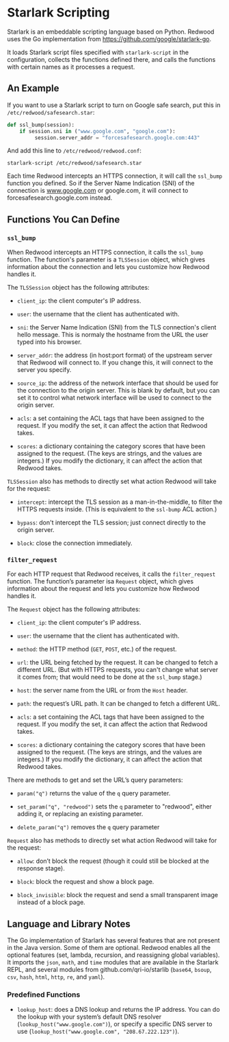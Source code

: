 # Starlark Scripting

Starlark is an embeddable scripting language based on Python.
Redwood uses the Go implementation from https://github.com/google/starlark-go.

It loads Starlark script files specified with `starlark-script` in the configuration,
collects the functions defined there, 
and calls the functions with certain names as it processes a request.

## An Example

If you want to use a Starlark script to turn on Google safe search,
put this in `/etc/redwood/safesearch.star`:

```python
def ssl_bump(session):
    if session.sni in ("www.google.com", "google.com"):
         session.server_addr = "forcesafesearch.google.com:443"
```

And add this line to `/etc/redwood/redwood.conf`:

    starlark-script /etc/redwood/safesearch.star

Each time Redwood intercepts an HTTPS connection, 
it will call the `ssl_bump` function you defined.
So if the Server Name Indication (SNI) of the connection is www.google.com or google.com,
it will connect to forcesafesearch.google.com instead.

## Functions You Can Define

### `ssl_bump`

When Redwood intercepts an HTTPS connection, it calls the `ssl_bump` function.
The function's parameter is a `TLSSession` object, 
which gives information about the connection and lets you customize how Redwood handles it.

The `TLSSession` object has the following attributes:

- `client_ip`: the client computer's IP address.

- `user`: the username that the client has authenticated with.

- `sni`: the Server Name Indication (SNI) from the TLS connection's client hello message.
  This is normaly the hostname from the URL the user typed into his browser.

- `server_addr`: the address (in host:port format) of the upstream server that Redwood will connect to.
  If you change this, it will connect to the server you specify.

- `source_ip`: the address of the network interface that should be used for the connection to the origin server.
  This is blank by default, but you can set it to control what network interface will 
  be used to connect to the origin server.

- `acls`: a set containing the ACL tags that have been assigned to the request. 
  If you modify the set, it can affect the action that Redwood takes.

- `scores`: a dictionary containing the category scores that have been assigned to the request.
  (The keys are strings, and the values are integers.)
  If you modify the dictionary, it can affect the action that Redwood takes.

`TLSSession` also has methods to directly set what action Redwood will take for the request:

- `intercept`: intercept the TLS session as a man-in-the-middle,
  to filter the HTTPS requests inside. (This is equivalent to the `ssl-bump` ACL action.)

- `bypass`: don't intercept the TLS session; just connect directly to the origin server.

- `block`: close the connection immediately.

### `filter_request`

For each HTTP request that Redwood receives, it calls the `filter_request` function.
The function’s parameter isa `Request` object,
which gives information about the request and lets you customize how Redwood handles it.

The `Request` object has the following attributes:

- `client_ip`: the client computer's IP address.

- `user`: the username that the client has authenticated with.

- `method`: the HTTP method (`GET`, `POST`, etc.) of the request.

- `url`: the URL being fetched by the request.
  It can be changed to fetch a different URL.
  (But with HTTPS requests, you can't change what server it comes from;
  that would need to be done at the `ssl_bump` stage.)

- `host`: the server name from the URL or from the `Host` header.

- `path`: the request’s URL path. It can be changed to fetch a different URL.

- `acls`: a set containing the ACL tags that have been assigned to the request. 
  If you modify the set, it can affect the action that Redwood takes.

- `scores`: a dictionary containing the category scores that have been assigned to the request.
  (The keys are strings, and the values are integers.)
  If you modify the dictionary, it can affect the action that Redwood takes.

There are methods to get and set the URL’s query parameters:

- `param("q")` returns the value of the `q` query parameter.

- `set_param("q", "redwood")` sets the `q` parameter to "redwood",
  either adding it, or replacing an existing parameter.

- `delete_param("q")` removes the `q` query parameter

`Request` also has methods to directly set what action Redwood will take for the request:

- `allow`: don’t block the request (though it could still be blocked at the response stage).

- `block`: block the request and show a block page.

- `block_invisible`: block the request and send a small transparent image instead of a block page.


## Language and Library Notes

The Go implementation of Starlark has several features that are not present in the Java version.
Some of them are optional.
Redwood enables all the optional features (set, lambda, recursion, and reassigning global variables).
It imports the `json`, `math`, and `time` modules that are available in the Starlark REPL,
and several modules from github.com/qri-io/starlib (`base64`, `bsoup`, `csv`, `hash`, `html`, `http`, `re`, and `yaml`).

### Predefined Functions

- `lookup_host`: does a DNS lookup and returns the IP address.
  You can do the lookup with your system’s default DNS resolver (`lookup_host("www.google.com")`),
  or specify a specific DNS server to use (`lookup_host("www.google.com", "208.67.222.123")`).
